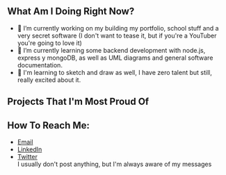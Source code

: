 ## What Am I Doing Right Now?
- 🧠 I’m currently working on my building my portfolio, school stuff and a very secret software (I don't want to tease it, but if you're a YouTuber you're going to love it)
- 📑 I’m currently learning some backend development with node.js, express y mongoDB, as well as UML diagrams and general software documentation.
- 🎨 I'm learning to sketch and draw as well, I have zero talent but still, really excited about it.


## Projects That I'm Most Proud Of


## How To Reach Me:
- [Email](hdz_enrique@outlook.com)
- [LinkedIn](https://www.linkedin.com/in/hern%C3%A1ndez-trejo-enrique-alberto-407388238/)
- [Twitter](https://twitter.com/EnriqueHdzT) 
<br> I usually don't post anything, but I'm always aware of my messages

